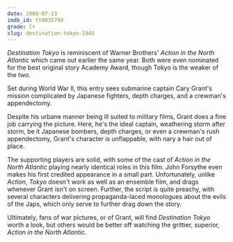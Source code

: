 ```yaml
---
date: 2008-07-13
imdb_id: tt0035799
grade: C+
slug: destination-tokyo-1943
---
```


_Destination Tokyo_ is reminiscent of Warner Brothers' <span data-imdb-id="tt0035608">_Action in the North Atlantic_</span> which came out earlier the same year. Both were even nominated for the best original story Academy Award, though Tokyo is the weaker of the two.

Set during World War II, this entry sees submarine captain Cary Grant's mission complicated by Japanese fighters, depth charges, and a crewman's appendectomy.

Despite his urbane manner being ill suited to military films, Grant does a fine job carrying the picture. Here, he's the ideal captain, weathering storm after storm, be it Japanese bombers, depth charges, or even a crewman's rush appendectomy, Grant's character is unflappable, with nary a hair out of place.

The supporting players are solid, with some of the cast of _Action in the North Atlantic_ playing nearly identical roles in this film. John Forsythe even makes his first credited appearance in a small part. Unfortunately, unlike _Action_, _Tokyo_ doesn't work as well as an ensemble film, and drags whenever Grant isn't on screen. Further, the script is quite preachy, with several characters delivering propaganda-laced monologues about the evils of the Japs, which only serve to further drag down the story.

Ultimately, fans of war pictures, or of Grant, will find _Destination Tokyo_ worth a look, but others would be better off watching the grittier, superior, _Action in the North Atlantic_.
